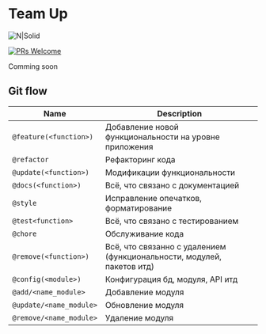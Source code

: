 # Team Up

![N|Solid](http://www.touchline3d.com/sites/default/files/styles/large/public/comingsoon_600x400.png?itok=urVKWPCz)    

[![PRs Welcome](https://img.shields.io/badge/PRs-welcome-brightgreen.svg?style=flat-square)](http://makeapullrequest.com)

Comming soon

## Git flow

| Name | Description |
| --- | --- |
| `@feature(<function>)` | Добавление новой функциональности на уровне приложения |
| `@refactor` | Рефакторинг кода |
| `@update(<function>)` | Модификации функциональности |
| `@docs(<function>)` | Всё, что связано с документацией |
| `@style` | Исправление опечатков, форматирование |
| `@test<function>` | Всё, что связано с тестированием |
| `@chore` | Обслуживание кода |
| `@remove(<function>)` | Всё, что связанно с удалением (функциональности, модулей, пакетов итд) |
| `@config(<module>)` | Конфигурация бд, модуля, API итд |
| `@add/<name_module>` | Добавление модуля |
| `@update/<name_module>` | Обновление модуля |
| `@remove/<name_module>` | Удаление модуля |